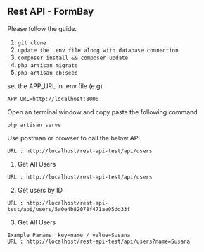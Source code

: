 ## Rest API - FormBay

Please follow the guide.

1. `git clone`
2. `update the .env file along with database connection`
3. `composer install && composer update`
4. `php artisan migrate`
5. `php artisan db:seed`

set the APP_URL in .env file (e.g)

```
APP_URL=http://localhost:8000
```

Open an terminal window and copy paste the following command

```
php artisan serve
```

Use postman or browser to call the below API
```
URL : http://localhost/rest-api-test/api/users
```

1. Get All Users
```
URL : http://localhost/rest-api-test/api/users
```
2. Get users by ID
```
URL : http://localhost/rest-api-test/api/users/5a0e4b82078f471ae05dd33f
```
3. Get All Users
```
Example Params: key=name / value=Susana
URL : http://localhost/rest-api-test/api/users?name=Susana